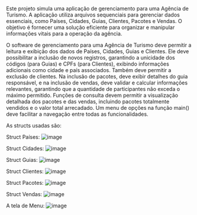 Este projeto simula uma aplicação de gerenciamento para uma Agência de Turismo. A aplicação utiliza arquivos sequenciais para gerenciar dados essenciais, como Países, Cidades, Guias, Clientes, Pacotes e Vendas. O objetivo é fornecer uma solução eficiente para organizar e manipular informações vitais para a operação da agência.

O software de gerenciamento para uma Agência de Turismo deve permitir a leitura e exibição dos dados de Países, Cidades, Guias e Clientes. Ele deve possibilitar a inclusão de novos registros, garantindo a unicidade dos códigos (para Guias) e CPFs (para Clientes), exibindo informações adicionais como cidade e país associados. Também deve permitir a exclusão de clientes. Na inclusão de pacotes, deve exibir detalhes do guia responsável, e na inclusão de vendas, deve validar e calcular informações relevantes, garantindo que a quantidade de participantes não exceda o máximo permitido. Funções de consulta devem permitir a visualização detalhada dos pacotes e das vendas, incluindo pacotes totalmente vendidos e o valor total arrecadado. Um menu de opções na função main() deve facilitar a navegação entre todas as funcionalidades.

As structs usadas são:

Struct Países:
![image](https://github.com/user-attachments/assets/ec0e24b9-efaa-4fa2-9777-7860cdb5455c)

Struct Cidades:
![image](https://github.com/user-attachments/assets/d7c6d4c1-df49-487b-b753-8a66b690f3b5)

Struct Guias: 
![image](https://github.com/user-attachments/assets/a07054e0-3e9e-495e-995b-d77633871ff2)

Struct Clientes:
![image](https://github.com/user-attachments/assets/a20144f5-69c8-4c67-9442-7adf788ae66a)

Struct Pacotes: 
![image](https://github.com/user-attachments/assets/cd5c47d9-9e7e-468a-9a96-80903e275a00)

Struct Vendas: 
![image](https://github.com/user-attachments/assets/e14932b0-8017-41e6-a152-dd8476f62b72)

A tela de Menu:
![image](https://github.com/user-attachments/assets/d4e82c46-bba4-4eb5-b361-8a296e7ea51a)

